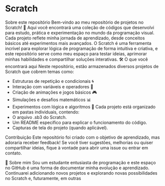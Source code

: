 # Scratch

Sobre este repositório
Bem-vindo ao meu repositório de projetos no Scratch! 🚀 Aqui você encontrará uma coleção de códigos que desenvolvi para estudo, prática e experimentação no mundo da programação visual. Cada projeto reflete minha jornada de aprendizado, desde conceitos básicos até experimentos mais avançados.
O Scratch é uma ferramenta incrível para explorar lógica de programação de forma intuitiva e criativa, e este repositório serve como meu espaço para testar ideias, aprimorar minhas habilidades e compartilhar soluções interativas.
🛠 O que você encontrará aqui
Neste repositório, estão armazenados diversos projetos de Scratch que cobrem temas como:
- Estruturas de repetição e condicionais 🌀
- Interação com variáveis e operadores 🔢
- Criação de animações e jogos básicos 🎮
- Simulações e desafios matemáticos 📊
- Experimentos com lógica e algoritmos 🤖
Cada projeto está organizado em pastas individuais, contendo:
- O arquivo .sb3 do Scratch.
- Um README específico para explicar o funcionamento do código.
- Capturas de tela do projeto (quando aplicável).

Contribuição
Este repositório foi criado com o objetivo de aprendizado, mas adoraria receber feedback! Se você tiver sugestões, melhorias ou quiser compartilhar ideias, fique à vontade para abrir uma issue ou entrar em contato.

📌 Sobre mim
Sou um estudante entusiasta de programação e este espaço no GitHub é uma forma de documentar minha evolução e aprendizado. Continuarei adicionando novos projetos e explorando novas possibilidades no Scratch e, futuramente, em outras 
